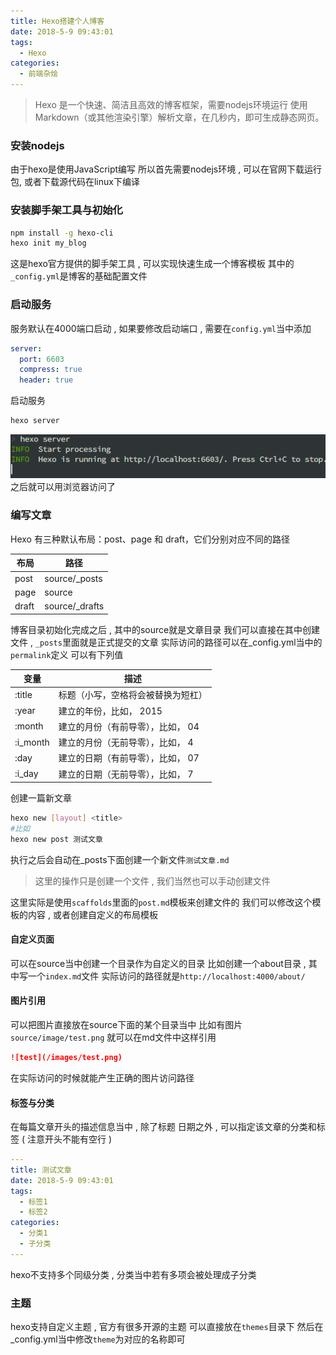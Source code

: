 ```yaml
---
title: Hexo搭建个人博客
date: 2018-5-9 09:43:01
tags: 
  - Hexo
categories: 
  - 前端杂烩
---
```


> Hexo 是一个快速、简洁且高效的博客框架，需要nodejs环境运行
使用 Markdown（或其他渲染引擎）解析文章，在几秒内，即可生成静态网页。

<!-- more -->
### 安装nodejs
由于hexo是使用JavaScript编写
所以首先需要nodejs环境 , 可以在官网下载运行包, 或者下载源代码在linux下编译

### 安装脚手架工具与初始化
```bash
npm install -g hexo-cli
hexo init my_blog
```
这是hexo官方提供的脚手架工具 , 可以实现快速生成一个博客模板
其中的`_config.yml`是博客的基础配置文件

### 启动服务
服务默认在4000端口启动 , 如果要修改启动端口 , 需要在`config.yml`当中添加
```yml
server:
  port: 6603
  compress: true
  header: true
```
启动服务
```bash
hexo server
```
![hexo server](/images/前端杂烩/hexo_server.png)
之后就可以用浏览器访问了

### 编写文章
Hexo 有三种默认布局：post、page 和 draft，它们分别对应不同的路径

| 布局 | 路径 |
|----|-----|
|post|source/_posts|
|page|source|
|draft|source/_drafts|

博客目录初始化完成之后 , 其中的source就是文章目录
我们可以直接在其中创建文件 , `_posts`里面就是正式提交的文章
实际访问的路径可以在_config.yml当中的`permalink`定义
可以有下列值

| 变量 | 描述 |
| -- | -- |
| :title | 标题（小写，空格将会被替换为短杠） |
| :year | 建立的年份，比如， 2015 |
| :month | 建立的月份（有前导零），比如， 04 |
| :i_month | 建立的月份（无前导零），比如， 4 |
| :day | 建立的日期（有前导零），比如， 07 |
| :i_day | 建立的日期（无前导零），比如， 7 |

创建一篇新文章
```bash
hexo new [layout] <title>
#比如
hexo new post 测试文章
```
执行之后会自动在_posts下面创建一个新文件`测试文章.md`
> 这里的操作只是创建一个文件 , 我们当然也可以手动创建文件

这里实际是使用`scaffolds`里面的`post.md`模板来创建文件的
我们可以修改这个模板的内容 , 或者创建自定义的布局模板


#### 自定义页面
可以在source当中创建一个目录作为自定义的目录
比如创建一个about目录 , 其中写一个`index.md`文件
实际访问的路径就是`http://localhost:4000/about/`

#### 图片引用
可以把图片直接放在source下面的某个目录当中
比如有图片`source/image/test.png`
就可以在md文件中这样引用
```markdown
![test](/images/test.png)
```
在实际访问的时候就能产生正确的图片访问路径

#### 标签与分类
在每篇文章开头的描述信息当中 , 除了标题 日期之外 , 可以指定该文章的分类和标签 ( 注意开头不能有空行 )
```yml
---
title: 测试文章
date: 2018-5-9 09:43:01
tags: 
  - 标签1
  - 标签2
categories: 
  - 分类1
  - 子分类
---
```
hexo不支持多个同级分类 , 分类当中若有多项会被处理成子分类

### 主题
hexo支持自定义主题 , 官方有很多开源的主题
可以直接放在`themes`目录下
然后在_config.yml当中修改`theme`为对应的名称即可